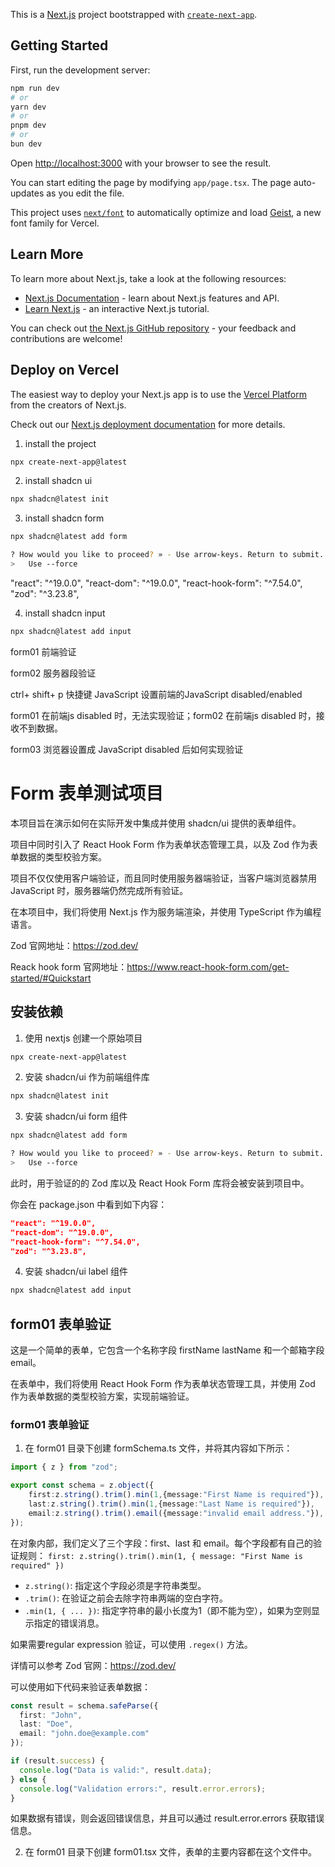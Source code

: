 This is a [Next.js](https://nextjs.org) project bootstrapped with [`create-next-app`](https://nextjs.org/docs/app/api-reference/cli/create-next-app).

## Getting Started

First, run the development server:

```bash
npm run dev
# or
yarn dev
# or
pnpm dev
# or
bun dev
```

Open [http://localhost:3000](http://localhost:3000) with your browser to see the result.

You can start editing the page by modifying `app/page.tsx`. The page auto-updates as you edit the file.

This project uses [`next/font`](https://nextjs.org/docs/app/building-your-application/optimizing/fonts) to automatically optimize and load [Geist](https://vercel.com/font), a new font family for Vercel.

## Learn More

To learn more about Next.js, take a look at the following resources:

- [Next.js Documentation](https://nextjs.org/docs) - learn about Next.js features and API.
- [Learn Next.js](https://nextjs.org/learn) - an interactive Next.js tutorial.

You can check out [the Next.js GitHub repository](https://github.com/vercel/next.js) - your feedback and contributions are welcome!

## Deploy on Vercel

The easiest way to deploy your Next.js app is to use the [Vercel Platform](https://vercel.com/new?utm_medium=default-template&filter=next.js&utm_source=create-next-app&utm_campaign=create-next-app-readme) from the creators of Next.js.

Check out our [Next.js deployment documentation](https://nextjs.org/docs/app/building-your-application/deploying) for more details.

1. install the project

```bash
npx create-next-app@latest
```

2. install shadcn ui

```bash
npx shadcn@latest init
```

3. install shadcn form

```bash
npx shadcn@latest add form

? How would you like to proceed? » - Use arrow-keys. Return to submit.
>   Use --force
```

"react": "^19.0.0",
"react-dom": "^19.0.0",
"react-hook-form": "^7.54.0",
"zod": "^3.23.8",

4. install shadcn input

```bash
npx shadcn@latest add input
```


form01 前端验证

form02 服务器段验证

ctrl+ shift+ p 快捷键 JavaScript 设置前端的JavaScript disabled/enabled

form01 在前端js disabled 时，无法实现验证；form02 在前端js disabled 时，接收不到数据。

form03 浏览器设置成 JavaScript disabled 后如何实现验证

#  Form 表单测试项目

本项目旨在演示如何在实际开发中集成并使用 shadcn/ui 提供的表单组件。

项目中同时引入了 React Hook Form 作为表单状态管理工具，以及 Zod 作为表单数据的类型校验方案。

项目不仅仅使用客户端验证，而且同时使用服务器端验证，当客户端浏览器禁用 JavaScript 时，服务器端仍然完成所有验证。

在本项目中，我们将使用 Next.js 作为服务端渲染，并使用 TypeScript 作为编程语言。

Zod 官网地址：https://zod.dev/

Reack hook form 官网地址：https://www.react-hook-form.com/get-started/#Quickstart

## 安装依赖

1. 使用 nextjs 创建一个原始项目

```bash
npx create-next-app@latest
```

2. 安装 shadcn/ui 作为前端组件库

```bash
npx shadcn@latest init
```

3.  安装 shadcn/ui form 组件

```bash
npx shadcn@latest add form

? How would you like to proceed? » - Use arrow-keys. Return to submit.
>   Use --force
```

此时，用于验证的的 Zod 库以及 React Hook Form 库将会被安装到项目中。

你会在 package.json 中看到如下内容：

```json
"react": "^19.0.0",
"react-dom": "^19.0.0",
"react-hook-form": "^7.54.0",
"zod": "^3.23.8",
```

4. 安装 shadcn/ui label 组件

```bash
npx shadcn@latest add input
```

## form01 表单验证

这是一个简单的表单，它包含一个名称字段 firstName lastName 和一个邮箱字段 email。

在表单中，我们将使用 React Hook Form 作为表单状态管理工具，并使用 Zod 作为表单数据的类型校验方案，实现前端验证。


### form01 表单验证

1. 在 form01 目录下创建 formSchema.ts 文件，并将其内容如下所示：

```ts
import { z } from "zod";

export const schema = z.object({
    first:z.string().trim().min(1,{message:"First Name is required"}),
    last:z.string().trim().min(1,{message:"Last Name is required"}),
    email:z.string().trim().email({message:"invalid email address."}),
});
```

在对象内部，我们定义了三个字段：first、last 和 email。每个字段都有自己的验证规则：
`first: z.string().trim().min(1, { message: "First Name is required" })`

 - `z.string()`: 指定这个字段必须是字符串类型。
 - `.trim()`: 在验证之前会去除字符串两端的空白字符。
 - `.min(1, { ... })`: 指定字符串的最小长度为1（即不能为空），如果为空则显示指定的错误消息。

 如果需要regular expression 验证，可以使用 `.regex()` 方法。

 详情可以参考 Zod 官网：https://zod.dev/

 可以使用如下代码来验证表单数据：

```ts
const result = schema.safeParse({
  first: "John",
  last: "Doe",
  email: "john.doe@example.com"
});

if (result.success) {
  console.log("Data is valid:", result.data);
} else {
  console.log("Validation errors:", result.error.errors);
}
```

如果数据有错误，则会返回错误信息，并且可以通过 result.error.errors 获取错误信息。

2. 在 form01 目录下创建 form01.tsx 文件，表单的主要内容都在这个文件中。

